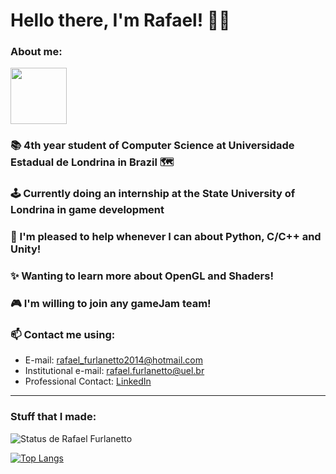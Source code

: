# Hello there, I'm Rafael! 👨‍💻
### About me:
<img src="https://media.giphy.com/media/naiatn5LxTOsU/giphy.gif" width="90">


### 📚 4th year student of Computer Science at Universidade Estadual de Londrina in Brazil 🗺
### 🕹️ Currently doing an internship at the State University of Londrina in game development
### 🙂 I'm pleased to help whenever I can about Python, C/C++ and Unity!
### ✨ Wanting to learn more about OpenGL and Shaders!
### 🎮 I'm willing to join any gameJam team!
### 📫 Contact me using:
* E-mail: rafael_furlanetto2014@hotmail.com
* Institutional e-mail: rafael.furlanetto@uel.br
* Professional Contact: [LinkedIn](linkedin.com/in/rafael-furlanetto-casamaximo-4bb91222b)
---
### Stuff that I made:

![Status de Rafael Furlanetto](https://github-readme-stats.vercel.app/api?username=RafaelCasamaximo&theme=codeSTACKr&show_icons=true)

[![Top Langs](https://github-readme-stats.vercel.app/api/top-langs/?username=RafaelCasamaximo&layout=compact&theme=codeSTACKr&show_icons=true&hide=ShaderLab,GLSL,html,css,qml&langs_count=8)](https://github.com/RafaelCasamaximo)
